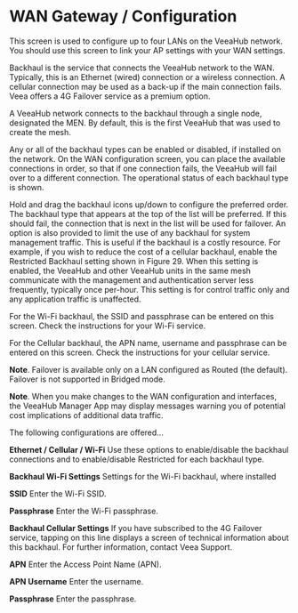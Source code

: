 # WAN Gateway / Configuration

This screen is used to configure up to four LANs on the VeeaHub network. You should use this screen to link your AP settings with your WAN settings. 

Backhaul is the service that connects the VeeaHub network to the WAN. Typically, this is an Ethernet (wired) connection or a wireless connection. A cellular connection may be used as a back-up if the main connection fails. Veea offers a 4G Failover service as a premium option.

A VeeaHub network connects to the backhaul through a single node, designated the MEN. By default, this is the first VeeaHub that was used to create the mesh.

Any or all of the backhaul types can be enabled or disabled, if installed on the network. On the WAN configuration screen, you can place the available connections in order, so that if one connection fails, the VeeaHub will fail over to a different connection. The operational status of each backhaul type is shown.

Hold and drag the backhaul icons up/down to configure the preferred order. The backhaul type that appears at the top of the list will be preferred. If this should fail, the connection that is next in the list will be used for failover.
An option is also provided to limit the use of any backhaul for system management traffic. This is useful if the backhaul is a costly resource. For example, if you wish to reduce the cost of a cellular backhaul, enable the Restricted Backhaul setting shown in Figure 29. When this setting is enabled, the VeeaHub and other VeeaHub units in the same mesh communicate with the management and authentication server less frequently, typically once per-hour. This setting is for control traffic only and any application traffic is unaffected.

For the Wi-Fi backhaul, the SSID and passphrase can be entered on this screen. Check the instructions for your Wi-Fi service.

For the Cellular backhaul, the APN name, username and passphrase can be entered on this screen. Check the instructions for your cellular service.

**Note**. Failover is available only on a LAN configured as Routed (the default). Failover is not supported in Bridged mode.

**Note**. When you make changes to the WAN configuration and interfaces, the VeeaHub Manager App may display messages warning you of potential cost implications of additional data traffic.

The following configurations are offered...

**Ethernet / Cellular / Wi-Fi**
Use these options to enable/disable the backhaul connections and to enable/disable Restricted for each backhaul type.

**Backhaul Wi-Fi Settings**
Settings for the Wi-Fi backhaul, where installed

**SSID**
Enter the Wi-Fi SSID.

**Passphrase**
Enter the Wi-Fi passphrase.

**Backhaul Cellular Settings**
If you have subscribed to the 4G Failover service, tapping on this line displays a screen of technical information about this backhaul. For further information, contact Veea Support.

**APN**
Enter the Access Point Name (APN).

**APN Username**
Enter the username.

**Passphrase**
Enter the passphrase.


